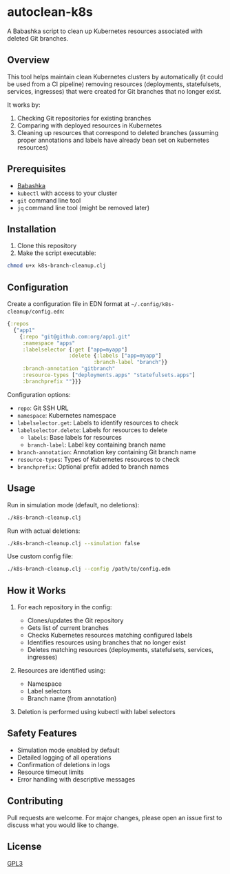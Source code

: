 # autoclean-k8s

A Babashka script to clean up Kubernetes resources associated with deleted Git branches.

## Overview

This tool helps maintain clean Kubernetes clusters by automatically (it could be used from a CI pipeline) removing resources (deployments, statefulsets, services, ingresses) that were created for Git branches that no longer exist.

It works by:
1. Checking Git repositories for existing branches
2. Comparing with deployed resources in Kubernetes
3. Cleaning up resources that correspond to deleted branches (assuming proper annotations and labels have already bean set on kubernetes resources)

## Prerequisites

- [Babashka](https://github.com/babashka/babashka#installation)
- `kubectl` with access to your cluster
- `git` command line tool
- `jq` command line tool (might be removed later)

## Installation

1. Clone this repository
2. Make the script executable:
```bash
chmod u+x k8s-branch-cleanup.clj
```

## Configuration

Create a configuration file in EDN format at `~/.config/k8s-cleanup/config.edn`:

```clojure
{:repos 
  {"app1"
    {:repo "git@github.com:org/app1.git"
     :namespace "apps"
     :labelselector {:get ["app=myapp"]
                    :delete {:labels ["app=myapp"]
                            :branch-label "branch"}}
     :branch-annotation "gitbranch"
     :resource-types ["deployments.apps" "statefulsets.apps"]
     :branchprefix ""}}}
```

Configuration options:
- `repo`: Git SSH URL
- `namespace`: Kubernetes namespace
- `labelselector.get`: Labels to identify resources to check
- `labelselector.delete`: Labels for resources to delete
  - `labels`: Base labels for resources
  - `branch-label`: Label key containing branch name
- `branch-annotation`: Annotation key containing Git branch name
- `resource-types`: Types of Kubernetes resources to check
- `branchprefix`: Optional prefix added to branch names

## Usage

Run in simulation mode (default, no deletions):
```bash
./k8s-branch-cleanup.clj
```

Run with actual deletions:
```bash
./k8s-branch-cleanup.clj --simulation false
```

Use custom config file:
```bash
./k8s-branch-cleanup.clj --config /path/to/config.edn
```

## How it Works

1. For each repository in the config:
   - Clones/updates the Git repository
   - Gets list of current branches
   - Checks Kubernetes resources matching configured labels
   - Identifies resources using branches that no longer exist
   - Deletes matching resources (deployments, statefulsets, services, ingresses)

2. Resources are identified using:
   - Namespace
   - Label selectors
   - Branch name (from annotation)

3. Deletion is performed using kubectl with label selectors

## Safety Features

- Simulation mode enabled by default
- Detailed logging of all operations
- Confirmation of deletions in logs
- Resource timeout limits
- Error handling with descriptive messages

## Contributing

Pull requests are welcome. For major changes, please open an issue first to discuss what you would like to change.

## License

[GPL3](LICENSE)

